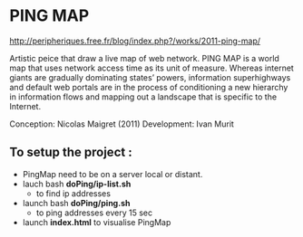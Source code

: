 # PING MAP

http://peripheriques.free.fr/blog/index.php?/works/2011-ping-map/

Artistic peice that draw a live map of web network. 
PING MAP is a world map that uses network access time as its unit of measure. Whereas internet giants are gradually dominating states’ powers, information superhighways and default web portals are in the process of conditioning a new hierarchy in information flows and mapping out a landscape that is specific to the Internet. 

Conception: Nicolas Maigret (2011)
Development: Ivan Murit

## To setup the project :
* PingMap need to be on a server local or distant.
* lauch bash __doPing/ip-list.sh__
    * to find ip addresses
* launch bash __doPing/ping.sh__
    * to ping addresses every 15 sec
* launch __index.html__ to visualise PingMap
